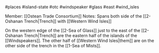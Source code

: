 #places #island-state #otc #windspeaker #glass #east #wind_isles  

Member: [[Ostean Trade Consortium]]
Notes:  Spans both side of the [[2-Oshanan Trench|Trench]] with [[Western Wind Isles]]

On the western edge of the [[2-Sea of Glass]] just to the east of the [[2-Oshanan Trench|Trench]] are the eastern half of the islands of the [[Windspeakers]].  The other half of [[Western Wind Isles|them]] are on the other side of the trench in the [[1-Sea of Mists]].
